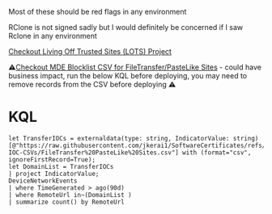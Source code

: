 Most of these should be red flags in any environment  

RClone is not signed sadly but I would definitely be concerned if I saw Rclone in any environment  

[Checkout Living Off Trusted Sites (LOTS) Project](https://lots-project.com/)

⚠️[Checkout MDE Blocklist CSV for FileTransfer/PasteLike Sites](https://github.com/jkerai1/SoftwareCertificates/blob/main/Bulk-IOC-CSVs/FileTransfer%20PasteLike%20Sites.csv) - could have business impact, run the below KQL before deploying, you may need to remove records from the CSV before deploying ⚠️
# KQL

```
let TransferIOCs = externaldata(type: string, IndicatorValue: string)[@"https://raw.githubusercontent.com/jkerai1/SoftwareCertificates/refs/heads/main/Bulk-IOC-CSVs/FileTransfer%20PasteLike%20Sites.csv"] with (format="csv", ignoreFirstRecord=True);
let DomainList = TransferIOCs
| project IndicatorValue;
DeviceNetworkEvents
| where TimeGenerated > ago(90d)
| where RemoteUrl in~(DomainList )
| summarize count() by RemoteUrl

```
